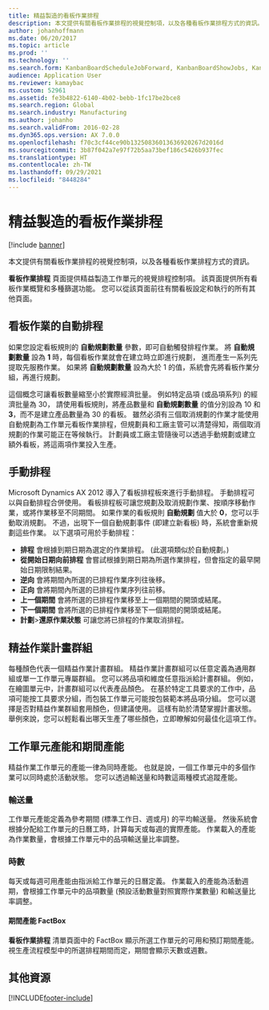 ```yaml
---
title: 精益製造的看板作業排程
description: 本文提供有關看板作業排程的視覺控制項，以及各種看板作業排程方式的資訊。
author: johanhoffmann
ms.date: 06/20/2017
ms.topic: article
ms.prod: ''
ms.technology: ''
ms.search.form: KanbanBoardScheduleJobForward, KanbanBoardShowJobs, KanbanJobSchedulingListPage
audience: Application User
ms.reviewer: kamaybac
ms.custom: 52961
ms.assetid: fe3b4822-6140-4b02-bebb-1fc17be2bce8
ms.search.region: Global
ms.search.industry: Manufacturing
ms.author: johanho
ms.search.validFrom: 2016-02-28
ms.dyn365.ops.version: AX 7.0.0
ms.openlocfilehash: f70c3cf44ce90b13250836013636920267d2016d
ms.sourcegitcommit: 3b87f042a7e97f72b5aa73bef186c5426b937fec
ms.translationtype: HT
ms.contentlocale: zh-TW
ms.lasthandoff: 09/29/2021
ms.locfileid: "8448284"
---
```

# <a name="kanban-job-scheduling-for-lean-manufacturing"></a>精益製造的看板作業排程

[!include [banner](../includes/banner.md)]

本文提供有關看板作業排程的視覺控制項，以及各種看板作業排程方式的資訊。  

**看板作業排程** 頁面提供精益製造工作單元的視覺排程控制項。 該頁面提供所有看板作業概覽和多種篩選功能。 您可以從該頁面前往有關看板設定和執行的所有其他頁面。

## <a name="automatic-scheduling-of-kanban-jobs"></a>看板作業的自動排程
如果您設定看板規則的 **自動規劃數量** 參數，即可自動觸發排程作業。 將 **自動規劃數量** 設為 **1** 時，每個看板作業就會在建立時立即進行規劃， 進而產生一系列先提取先服務作業。 如果將 **自動規劃數量** 設為大於 1 的值，系統會先將看板作業分組，再進行規劃。 

這個概念可讓看板數量縮至小於實際經濟批量。 例如特定品項 (或品項系列) 的經濟批量為 30， 請使用看板規則，將產品數量和 **自動規劃數量** 的值分別設為 10 和 **3**，而不是建立產品數量為 30 的看板。 雖然必須有三個取消規劃的作業才能使用自動規劃為工作單元看板作業排程，但規劃員和工廠主管可以清楚得知，兩個取消規劃的作業可能正在等候執行。 計劃員或工廠主管隨後可以透過手動規劃或建立額外看板，將這兩項作業投入生產。

## <a name="manual-scheduling"></a>手動排程
Microsoft Dynamics AX 2012 導入了看板排程板來進行手動排程。 手動排程可以與自動排程合併使用。 看板排程板可讓您規劃及取消規劃作業、按順序移動作業，或將作業移至不同期間。 如果作業的看板規則 **自動規劃** 值大於 **0**，您可以手動取消規劃。 不過，出現下一個自動規劃事件 (即建立新看板) 時，系統會重新規劃這些作業。 以下選項可用於手動排程：

-   **排程** 會根據到期日期為選定的作業排程。 (此選項類似於自動規劃。)
-   **從開始日期向前排程** 會嘗試根據到期日期為所選作業排程，但會指定的最早開始日期限制結果。
-   **逆向** 會將期間內所選的已排程作業序列往後移。
-   **正向** 會將期間內所選的已排程作業序列往前移。
-   **上一個期間** 會將所選的已排程作業移至上一個期間的開頭或結尾。
-   **下一個期間** 會將所選的已排程作業移至下一個期間的開頭或結尾。
-   **計劃**&gt;**還原作業狀態** 可讓您將已排程的作業取消排程。

## <a name="lean-scheduling-groups"></a>精益作業計畫群組
每種顏色代表一個精益作業計畫群組。 精益作業計畫群組可以任意定義為通用群組或單一工作單元專屬群組。 您可以將品項和維度任意指派給計畫群組。 例如，在繪圖單元中，計畫群組可以代表產品顏色。 在基於特定工具要求的工作中，品項可能按工具要求分組，而包裝工作單元可能按包裝範本將品項分組。 您可以選擇是否對精益作業群組套用顏色，但建議使用。 這樣有助於清楚掌握計畫狀態。 舉例來說，您可以輕鬆看出哪天生產了哪些顏色，立即瞭解如何最佳化這項工作。

## <a name="work-cell-capacity-and-period-capacity"></a>工作單元產能和期間產能
精益作業工作單元的產能一律為同時產能。 也就是說，一個工作單元中的多個作業可以同時處於活動狀態。 您可以透過輸送量和時數這兩種模式追蹤產能。

### <a name="throughput"></a>輸送量

工作單元產能定義為參考期間 (標準工作日、週或月) 的平均輸送量。 然後系統會根據分配給工作單元的日曆工時，計算每天或每週的實際產能。 作業載入的產能為作業數量，會根據工作單元中的品項輸送量比率調整。

### <a name="hours"></a>時數

每天或每週可用產能由指派給工作單元的日曆定義。 作業載入的產能為活動週期，會根據工作單元中的品項數量 (預設活動數量對照實際作業數量) 和輸送量比率調整。

#### <a name="period-capacity-factbox"></a>期間產能 FactBox

**看板作業排程** 清單頁面中的 FactBox 顯示所選工作單元的可用和預訂期間產能。 視生產流程模型中的所選排程期間而定，期間會顯示天數或週數。

## <a name="additional-resources"></a>其他資源





[!INCLUDE[footer-include](../../includes/footer-banner.md)]